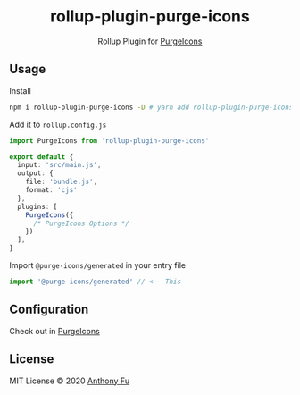 <h1 align='center'>rollup-plugin-purge-icons</h1>

<p align='center'>Rollup Plugin for <a href="https://github.com/antfu/purge-icons" target="_blank">PurgeIcons</a></p>


## Usage

Install

```bash
npm i rollup-plugin-purge-icons -D # yarn add rollup-plugin-purge-icons -D
```

Add it to `rollup.config.js`

```ts
import PurgeIcons from 'rollup-plugin-purge-icons'

export default {
  input: 'src/main.js',
  output: {
    file: 'bundle.js',
    format: 'cjs'
  },
  plugins: [
    PurgeIcons({
      /* PurgeIcons Options */
    })
  ],
}
```

Import `@purge-icons/generated` in your entry file

```ts
import '@purge-icons/generated' // <-- This
```

## Configuration

Check out in [PurgeIcons](https://github.com/antfu/purge-icons#programmatic-api)

## License

MIT License © 2020 [Anthony Fu](https://github.com/antfu)
